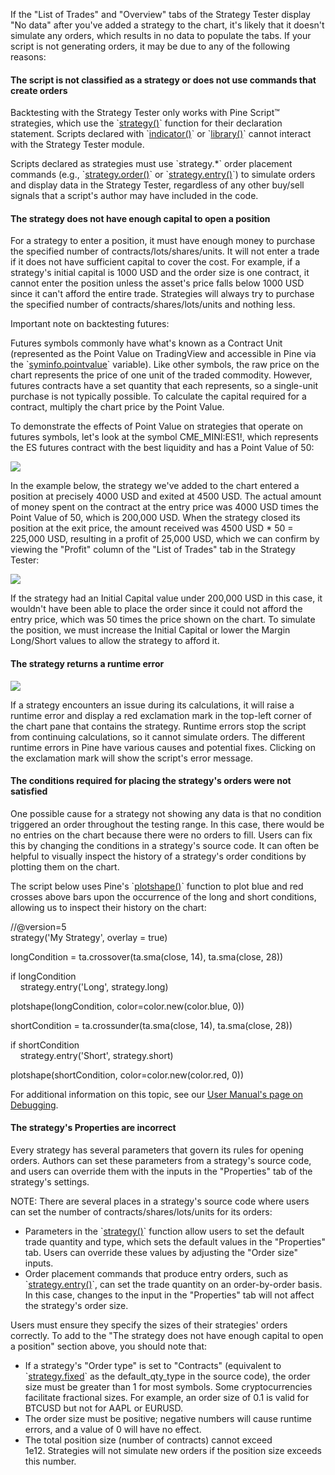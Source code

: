 If the "List of Trades" and "Overview" tabs of the Strategy Tester display "No data" after you've added a strategy to the chart, it's likely that it doesn't simulate any orders, which results in no data to populate the tabs. If your script is not generating orders, it may be due to any of the following reasons:

#### The script is not classified as a strategy or does not use commands that create orders

Backtesting with the Strategy Tester only works with Pine Script™ strategies, which use the \`[strategy()](https://www.tradingview.com/pine-script-reference/v5/#fun_strategy)\` function for their declaration statement. Scripts declared with \`[indicator()](https://www.tradingview.com/pine-script-reference/v5/#fun_indicator)\` or \`[library()](https://www.tradingview.com/pine-script-reference/v5/#fun_library)\` cannot interact with the Strategy Tester module.

Scripts declared as strategies must use \`strategy.\*\` order placement commands (e.g., \`[strategy.order()](https://www.tradingview.com/pine-script-reference/v5/#fun_strategy%7Bdot%7Dorder)\` or \`[strategy.entry()](https://www.tradingview.com/pine-script-reference/v5/#fun_strategy%7Bdot%7Dentry)\`) to simulate orders and display data in the Strategy Tester, regardless of any other buy/sell signals that a script's author may have included in the code.

#### The strategy does not have enough capital to open a position

For a strategy to enter a position, it must have enough money to purchase the specified number of contracts/lots/shares/units. It will not enter a trade if it does not have sufficient capital to cover the cost. For example, if a strategy's initial capital is 1000 USD and the order size is one contract, it cannot enter the position unless the asset's price falls below 1000 USD since it can't afford the entire trade. Strategies will always try to purchase the specified number of contracts/shares/lots/units and nothing less.

Important note on backtesting futures: 

Futures symbols commonly have what's known as a Contract Unit (represented as the Point Value on TradingView and accessible in Pine via the \`[syminfo.pointvalue](https://www.tradingview.com/pine-script-reference/v5/#var_syminfo%7Bdot%7Dpointvalue)\` variable). Like other symbols, the raw price on the chart represents the price of one unit of the traded commodity. However, futures contracts have a set quantity that each represents, so a single-unit purchase is not typically possible. To calculate the capital required for a contract, multiply the chart price by the Point Value.

To demonstrate the effects of Point Value on strategies that operate on futures symbols, let's look at the symbol CME\_MINI:ES1!, which represents the ES futures contract with the best liquidity and has a Point Value of 50:

![](https://s3.amazonaws.com/cdn.freshdesk.com/data/helpdesk/attachments/production/43398081923/original/it05WOZW6FsefVDpJanJRE2X4dz1_lo2aw.png?1678951909)

In the example below, the strategy we've added to the chart entered a position at precisely 4000 USD and exited at 4500 USD. The actual amount of money spent on the contract at the entry price was 4000 USD times the Point Value of 50, which is 200,000 USD. When the strategy closed its position at the exit price, the amount received was 4500 USD \* 50 = 225,000 USD, resulting in a profit of 25,000 USD, which we can confirm by viewing the "Profit" column of the "List of Trades" tab in the Strategy Tester:

![](https://s3.amazonaws.com/cdn.freshdesk.com/data/helpdesk/attachments/production/43398081922/original/8ZTqwM8AAUc0bmIeLwlO97bIxaujc5y_hg.png?1678951909)

If the strategy had an Initial Capital value under 200,000 USD in this case, it wouldn't have been able to place the order since it could not afford the entry price, which was 50 times the price shown on the chart. To simulate the position, we must increase the Initial Capital or lower the Margin Long/Short values to allow the strategy to afford it.

#### The strategy returns a runtime error

![](https://s3.amazonaws.com/cdn.freshdesk.com/data/helpdesk/attachments/production/43398081921/original/Y6i8OjIj3di31BJ6dXyK0zOHuX1RReGEnA.png?1678951908)

If a strategy encounters an issue during its calculations, it will raise a runtime error and display a red exclamation mark in the top-left corner of the chart pane that contains the strategy. Runtime errors stop the script from continuing calculations, so it cannot simulate orders. The different runtime errors in Pine have various causes and potential fixes. Clicking on the exclamation mark will show the script's error message.

#### The conditions required for placing the strategy's orders were not satisfied

One possible cause for a strategy not showing any data is that no condition triggered an order throughout the testing range. In this case, there would be no entries on the chart because there were no orders to fill. Users can fix this by changing the conditions in a strategy's source code. It can often be helpful to visually inspect the history of a strategy's order conditions by plotting them on the chart.

The script below uses Pine's \`[plotshape()](https://www.tradingview.com/pine-script-reference/v5/#fun_plotshape)\` function to plot blue and red crosses above bars upon the occurrence of the long and short conditions, allowing us to inspect their history on the chart:

//@version=5  
strategy('My Strategy', overlay \= true)  
  
longCondition \= ta.crossover(ta.sma(close, 14), ta.sma(close, 28))  
  
if longCondition  
    strategy.entry('Long', strategy.long)  
  
plotshape(longCondition, color\=color.new(color.blue, 0))  
  
shortCondition \= ta.crossunder(ta.sma(close, 14), ta.sma(close, 28))  
  
if shortCondition  
    strategy.entry('Short', strategy.short)  
  
plotshape(shortCondition, color\=color.new(color.red, 0))  

For additional information on this topic, see our [User Manual's page on Debugging](https://www.tradingview.com/pine-script-docs/writing/debugging/).

#### The strategy's Properties are incorrect

Every strategy has several parameters that govern its rules for opening orders. Authors can set these parameters from a strategy's source code, and users can override them with the inputs in the "Properties" tab of the strategy's settings.

NOTE: There are several places in a strategy's source code where users can set the number of contracts/shares/lots/units for its orders:

-   Parameters in the \`[strategy()](https://www.tradingview.com/pine-script-reference/v5/#fun_strategy)\` function allow users to set the default trade quantity and type, which sets the default values in the "Properties" tab. Users can override these values by adjusting the "Order size" inputs.
-   Order placement commands that produce entry orders, such as \`[strategy.entry()](https://www.tradingview.com/pine-script-reference/v5/#fun_strategy%7Bdot%7Dentry)\`, can set the trade quantity on an order-by-order basis. In this case, changes to the input in the "Properties" tab will not affect the strategy's order size. 

Users must ensure they specify the sizes of their strategies' orders correctly. To add to the "The strategy does not have enough capital to open a position" section above, you should note that:

-   If a strategy's "Order type" is set to "Contracts" (equivalent to \`[strategy.fixed](https://www.tradingview.com/pine-script-reference/v5/#var_strategy%7Bdot%7Dfixed)\` as the default\_qty\_type in the source code), the order size must be greater than 1 for most symbols. Some cryptocurrencies facilitate fractional sizes. For example, an order size of 0.1 is valid for BTCUSD but not for AAPL or EURUSD.
-   The order size must be positive; negative numbers will cause runtime errors, and a value of 0 will have no effect.
-   The total position size (number of contracts) cannot exceed 1e12. Strategies will not simulate new orders if the position size exceeds this number.